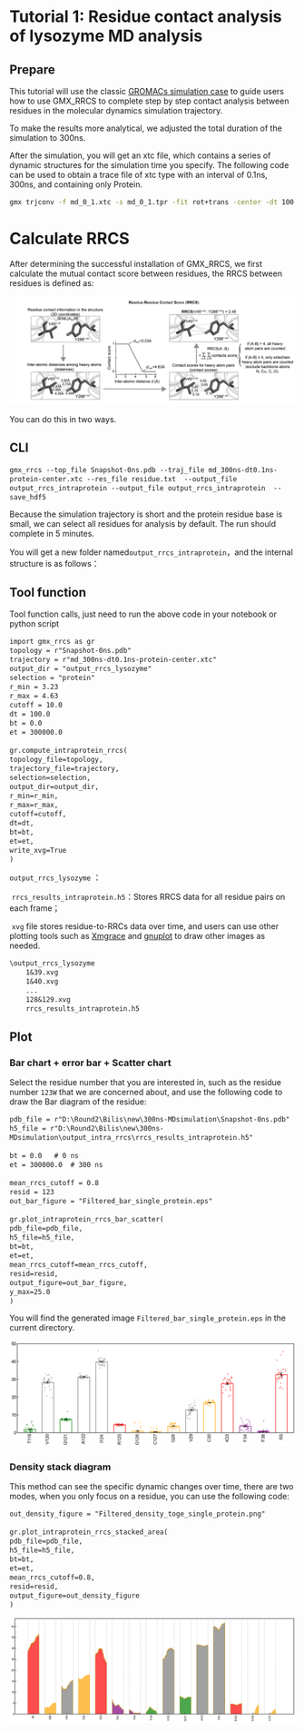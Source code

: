 # Tutorial 1: Residue contact analysis of lysozyme MD analysis

## Prepare

This tutorial will use the classic [GROMACs simulation case](http://www.mdtutorials.com/gmx/lysozyme/index.html) to guide users how to use GMX_RRCS to complete step by step contact analysis between residues in the molecular dynamics simulation trajectory.

To make the results more analytical, we adjusted the total duration of the simulation to 300ns.

After the simulation, you will get an xtc file, which contains a series of dynamic structures for the simulation time you specify. The following code can be used to obtain a trace file of xtc type with an interval of 0.1ns, 300ns, and containing only Protein.

```bash
gmx trjconv -f md_0_1.xtc -s md_0_1.tpr -fit rot+trans -center -dt 100 -e 300000 -o md_0_1-dt0.1ns-protein-center.xtc
```



# Calculate RRCS

After determining the successful installation of GMX_RRCS, we first calculate the mutual contact score between residues, the RRCS between residues is defined as:

![Figure 2: RRCS](image/rrcs.jpg)

You can do this in two ways.

## CLI

```
gmx_rrcs --top_file Snapshot-0ns.pdb --traj_file md_300ns-dt0.1ns-protein-center.xtc --res_file residue.txt  --output_file output_rrcs_intraprotein --output_file output_rrcs_intraprotein  --save_hdf5 
```

Because the simulation trajectory is short and the protein residue base is small, we can select all residues for analysis by default. The run should complete in 5 minutes.

You will get a new folder named`output_rrcs_intraprotein`，and the internal structure is as follows：





## Tool function

Tool function calls, just need to run the above code in your notebook or python script

```
import gmx_rrcs as gr
topology = r"Snapshot-0ns.pdb"
trajectory = r"md_300ns-dt0.1ns-protein-center.xtc"
output_dir = "output_rrcs_lysozyme"
selection = "protein"
r_min = 3.23
r_max = 4.63
cutoff = 10.0
dt = 100.0     
bt = 0.0        
et = 300000.0  

gr.compute_intraprotein_rrcs(
topology_file=topology,
trajectory_file=trajectory,
selection=selection,
output_dir=output_dir,
r_min=r_min,
r_max=r_max,
cutoff=cutoff,
dt=dt,
bt=bt,
et=et,
write_xvg=True
)
```

 `output_rrcs_lysozyme` ：

​	`rrcs_results_intraprotein.h5`：Stores RRCS data for all residue pairs on each frame；

​	`xvg` file stores residue-to-RRCs data over time, and users can use other plotting tools such as [Xmgrace](https://plasma-gate.weizmann.ac.il/Grace/) and [gnuplot](http://gnuplot.info) to draw other images as needed.



```
\output_rrcs_lysozyme
	1&39.xvg
	1&40.xvg
	...
	128&129.xvg
	rrcs_results_intraprotein.h5
```



## Plot

### Bar chart + error bar + Scatter chart

Select the residue number that you are interested in, such as the residue number `123W` that we are concerned about, and use the following code to draw the Bar diagram of the residue:

```
pdb_file = r"D:\Round2\Bilis\new\300ns-MDsimulation\Snapshot-0ns.pdb"
h5_file = r"D:\Round2\Bilis\new\300ns-MDsimulation\output_intra_rrcs\rrcs_results_intraprotein.h5"

bt = 0.0   # 0 ns
et = 300000.0  # 300 ns

mean_rrcs_cutoff = 0.8
resid = 123 
out_bar_figure = "Filtered_bar_single_protein.eps"

gr.plot_intraprotein_rrcs_bar_scatter(
pdb_file=pdb_file,
h5_file=h5_file,
bt=bt,
et=et,
mean_rrcs_cutoff=mean_rrcs_cutoff,
resid=resid,
output_figure=out_bar_figure,
y_max=25.0  
)
```

You will find the generated image `Filtered_bar_single_protein.eps` in the current directory.


![Figure 2: Bar Chart](image/bar.png)

### Density stack diagram

This method can see the specific dynamic changes over time, there are two modes, when you only focus on a residue, you can use the following code:

```
out_density_figure = "Filtered_density_toge_single_protein.png"

gr.plot_intraprotein_rrcs_stacked_area(
pdb_file=pdb_file,
h5_file=h5_file,
bt=bt,
et=et,
mean_rrcs_cutoff=0.8,
resid=resid,
output_figure=out_density_figure
)
```
![Figure 3: Density Chart](image/density.png)

